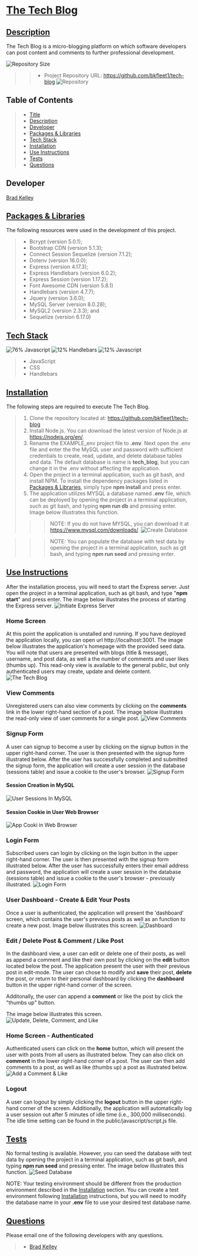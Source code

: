 # [The Tech Blog](#title)

## [Description](#description)
The Tech Blog is a micro-blogging platform on which software developers can post content and comments to further professional development.

![Repository Size](https://img.shields.io/github/repo-size/bkfleet1/tech-blog?style=plastic)
>> - Project Repository URL: https://github.com/bkfleet1/tech-blog
>> ![Repository](/images/repository.png)

## Table of Contents
> - [Title](#title)
> - [Description](#description)
> - [Developer](#developer)
> - [Packages & Libraries](#resources)
> - [Tech Stack](#stack)
> - [Installation](#installation)
> - [Use Instructions](#usage)
> - [Tests](#tests)
> - [Questions](#questions)

## Developer
[Brad Kelley](mailto:bradkelleytech@gmail.com) 

## [Packages & Libraries](#resources)
The following resources were used in the development of this project.
> - Bcrypt (version 5.0.1);
> - Bootstrap CDN (version 5.1.3);
> - Connect Session Sequelize (version 7.1.2);
> - Dotenv (version 16.0.0);
> - Express (version 4.17.3);
> - Express Handlebars (version 6.0.2);
> - Express Session (version 1.17.2);
> - Font Awesome CDN (version 5.8.1)
> - Handlebars (version 4.7.7);
> - Jquery (version 3.6.0);
> - MySQL Server (version 8.0.28);
> - MySQL2 (version 2.3.3); and
> - Sequelize (version 6.17.0)

## [Tech Stack](#stack)
![76% Javascript](https://img.shields.io/badge/javascript-76%25-green) ![12% Handlebars](https://img.shields.io/badge/handlebars-12%25-green) ![12% Javascript](https://img.shields.io/badge/css-12%25-green)
> - JavaScript
> - CSS
> - Handlebars

## [Installation](#installation)
The following steps are required to execute The Tech Blog.
> 1. Clone the repository located at: https://github.com/bkfleet1/tech-blog
> 2. Install Node.js. You can download the latest version of Node.js at https://nodejs.org/en/.
> 3. Rename the EXAMPLE_env project file to **.env**. Next open the .env file and enter the the MySQL user and password with sufficient credentials to create, read, update, and delete database tables and data. The default database is name is **tech_blog**, but you can change it in the .env without affecting the application.
> 4. Open the project in a terminal application, such as git bash, and install NPM. To install the dependency packages listed in [Packages & Libraries](#resources), simply type **npm install** and press enter.
> 5. The application utilizes MYSQL a database named **.env** file, which can be deployed by opening the project in a terminal application, such as git bash, and typing **npm run db** and pressing enter. Image below illustrates this function.
>>> NOTE: If you do not have MYSQL, you can download it at https://www.mysql.com/downloads/.
![Create Database](/images/express1.png)

>>> NOTE: You can populate the database with test data by opening the project in a terminal application, such as git bash, and typing **npm run seed** and pressing enter.

## [Use Instructions](#usage)
After the installation process, you will need to start the Express server. Just open the project in a terminal application, such as git bash, and type "**npm start**" and press enter. The image below illustrates the process of starting the Express server.
![Initiate Express Server](/images/express3.png)

### Home Screen
At this point the application is unstalled and running. If you have deployed the application locally, you can open url http://localhost:3001. The image below illustrates the application's homepage with the provided seed data. You will note that users are presented with blogs (title & message), username, and post data, as well a the number of comments and user likes (thumbs up). This read-only view is available to the general public, but only authenticated users may create, update and delete content.
![The Tech Blog](/images/screen1.png)

### View Comments
Unregistered users can also view comments by clicking on the **comments** link in the lower right-hand section of a post. The image below illustrates the read-only view of user comments for a single post.
![View Comments](/images/screen1a.png)

### Signup Form
A user can signup to become a user by clicking on the signup button in the upper right-hand corner. The user is then presented with the signup form illustrated below. After the user has successfully completed and submitted the signup form, the application will create a user session in the database (sessions table) and issue a cookie to the user's browser. 
![Signup Form](/images/screen2.png)

#### Session Creation in MySQL
![User Sessions In MySQL](/images/session1.png)

#### Session Cookie in User Web Browser
![App Cooki in Web Browser](/images/session2.png)

### Login Form
Subscribed users can login by clicking on the login button in the upper right-hand corner. The user is then presented with the signup form illustrated below. After the user has successfully enters their email address and password, the application will create a user session in the database (sessions table) and issue a cookie to the user's browser - previously illustrated.
![Login Form](/images/screen2b.png)

### User Dashboard - Create & Edit Your Posts
Once a user is authenticated, the application will present the 'dashboard' screen, which contains the user's previous posts as well as an function to create a new post. Image below illustrates this screen.
![Dashboard](/images/screen3.png)

### Edit / Delete Post & Comment / Like Post
In the dashboard view, a user can edit or delete one of their posts, as well as append a comment and like their own post by clicking on the **edit** button located below the post. The application present the user with their previous post in edit-mode. The user can chose to modify and **save** their post, **delete** the post, or return to their personal dashboard by clicking the **dashboard** button in the upper right-hand corner of the screen. 

Additonally, the user can append a **comment** or like the post by click the "thumbs up" button.

The image below illustrates this screen.
![Update, Delete, Comment, and Like](/images/screen4.png)

### Home Screen - Authenticated
Authenticated users can click on the **home** button, which will present the user with posts from all users as illustrated below. They can also click on **comment** in the lower right-hand corner of a post. The user can then add comments to a post, as well as like (thumbs up) a post as illustrated below.
![Add a Comment & Like](/images/screen5.png)

### Logout
A user can logout by simply clicking the **logout** button in the upper right-hand corner of the screen. Additionally, the application will automatically log a user session out after 5 minutes of idle time (i.e., 300,000 milliseconds). The idle time setting can be found in the public/javascript/script.js file.


## [Tests](#tests)
No formal testing is available. However, you can seed the database with test data by opening the project in a terminal application, such as git bash, and typing **npm run seed** and pressing enter. The image below illustrates this function.
![Seed Database](/images/express2.png)


NOTE: Your testing environment should be different from the production environment described in the [Installation](#installation) section. You can create a test environment following [Installation](#installation) instructions, but you will need to modify the database name in your **.env** file to use your desired test database name.

## [Questions](#questions)
Please email one of the following developers with any questions.
> * [Brad Kelley](mailto:bradkelleytech@gmail.com) 

